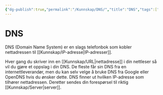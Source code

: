 ```yaml
---
{"dg-publish":true,"permalink":"/Kunnskap/DNS/","title":"DNS","tags":["it1","it","ikt100"]}
---
```



# DNS
<abbr>DNS</abbr> (Domain Name System) er en slags telefonbok som kobler nettadressen til [[Kunnskap/IP-adresse\|IP-adresser]]. 

Hver gang du skriver inn en [[Kunnskap/URL\|nettadresse]] i din nettleser så vil du gjøre et oppslag i din DNS. De fleste får sin DNS fra en internettleverandør, men du kan selv velge å bruke DNS fra Google eller OpenDNS hvis du ønsker dette. DNS finner ut hvilken IP-adresse som tilhører nettadressen. Deretter sendes din forespørsel til riktig [[Kunnskap/Server\|server]].
